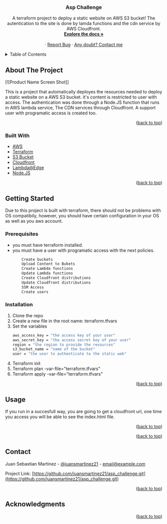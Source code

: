<div id="top"></div>


<!-- PROJECT LOGO -->
<br />
<div align="center">
 
  <h3 align="center">Asp Challenge</h3>

  <p align="center">
    A terraform project to deploy a static website on AWS S3 bucket! 
    The autentication to the site is done by lamda functions and the cdn service by AWS Cloudfront. 
    <br />
    <a href="https://learn.hashicorp.com/collections/terraform/aws-get-started"><strong>Explore the docs »</strong></a>
    <br />
    <br />
    ·
    <a href="mailto: juansmartinez21@outlook.es">Report Bug</a>
    ·
    <a href="https://www.linkedin.com/in/juansebastianmartinezcaldas/">Any doubt? Contact me</a>
  </p>
</div>



<!-- TABLE OF CONTENTS -->
<details>
  <summary>Table of Contents</summary>
  <ol>
    <li>
      <a href="#about-the-project">About The Project</a>
      <ul>
        <li><a href="#built-with">Built With</a></li>
      </ul>
    </li>
    <li>
      <a href="#getting-started">Getting Started</a>
      <ul>
        <li><a href="#prerequisites">Prerequisites</a></li>
        <li><a href="#installation">Installation</a></li>
      </ul>
    </li>
    <li><a href="#usage">Usage</a></li>
    <li><a href="#contact">Contact</a></li>
  </ol>
</details>



<!-- ABOUT THE PROJECT -->
## About The Project

[![Product Name Screen Shot]]

This is a project that automatically deployes the resources needed to deploy a static website on a AWS S3 bucket. it's content is restricted to user with access. The authentication was done through a Node.JS function that runs in AWS lambda service, The CDN services through Cloudfront. A support user with programatic access is created too.

<p align="right">(<a href="#top">back to top</a>)</p>

### Built With


* [AWS](https://aws.amazon.com/)
* [Terraform](https://www.terraform.io/)
* [S3 Bucket](https://aws.amazon.com/s3/)
* [Cloudfront](https://aws.amazon.com/cloudfront/)
* [Lambda@Edge](https://aws.amazon.com/lambda/edge/)
* [Node.JS](https://nodejs.org/en/)

<p align="right">(<a href="#top">back to top</a>)</p>



<!-- GETTING STARTED -->
## Getting Started

Due to this project is built with terraform, there should not be problems with OS compatibily, however, you should have certain configuration in your OS as well as you aws account.

### Prerequisites

* you must have terraform installed.
* you must have a user with programatic access with the next policies.
    ```sh
        Create buckets
        Upload Content to Bukets
        Create Lambda functions
        Update Lambda functions
        Create Cloudfront distributions
        Update Cloudfront distributions
        SSM Access
        Create users        
    ```

### Installation


1. Clone the repo
2. Create a new file in the root name: terraform.tfvars
3. Set the variables
   ```sh
   aws_access_key = "the access key of your user"
   aws_secret_key = "the access secret key of your user"
   region = "the region to provide the resources"
   s3_bucket_name = "name of the bucket"
   user = "the user to authenticate to the static web"
   ```
4. Terraform init
5. Terraform plan -var-file="terraform.tfvars"
6. Terraform apply -var-file="terraform.tfvars" 

<p align="right">(<a href="#top">back to top</a>)</p>



<!-- USAGE EXAMPLES -->
## Usage

If you run in a succesfull way, you are going to get a cloudfront url, one time you access you will be able to see the index.html file.



<p align="right">(<a href="#top">back to top</a>)</p>



<!-- ROADMAP -->

<p align="right">(<a href="#top">back to top</a>)</p>



<!-- CONTRIBUTING -->

<!-- CONTACT -->
## Contact

Juan Sebastian Martinez - [@juansmartinez21](https://www.linkedin.com/in/juansebastianmartinezcaldas/) - email@example.com

Project Link: [https://github.com/juansmartinez21/asp_challenge.git](https://github.com/juansmartinez21/asp_challenge.git)

<p align="right">(<a href="#top">back to top</a>)</p>



<!-- ACKNOWLEDGMENTS -->
## Acknowledgments



<p align="right">(<a href="#top">back to top</a>)</p>



<!-- MARKDOWN LINKS & IMAGES -->
<!-- https://www.markdownguide.org/basic-syntax/#reference-style-links -->
